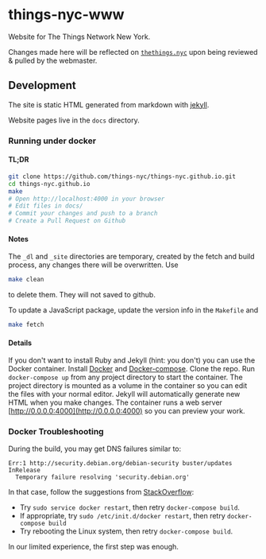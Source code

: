 # things-nyc-www

Website for The Things Network New York.

Changes made here will be reflected on [`thethings.nyc`](https://thethings.nyc) upon being reviewed & pulled by the webmaster.

## Development

The site is static HTML generated from markdown with
[jekyll](https://jekyllrb.com/).

Website pages live in the `docs` directory.

### Running under docker

#### TL;DR

```bash
git clone https://github.com/things-nyc/things-nyc.github.io.git
cd things-nyc.github.io
make
# Open http://localhost:4000 in your browser
# Edit files in docs/
# Commit your changes and push to a branch
# Create a Pull Request on Github
```

#### Notes

The `_dl` and `_site` directories are temporary, created by the fetch
and build process, any changes there will be overwritten.
Use
```bash
make clean
```
to delete them.
They will not saved to github.

To update a JavaScript package, update the version info in the
`Makefile` and
```bash
make fetch
```

#### Details

If you don't want to install Ruby and Jekyll (hint: you don't) you can use the Docker container.
Install [Docker](https://www.docker.com/community-edition#/download) and [Docker-compose](https://docs.docker.com/compose/install/#install-compose).
Clone the repo.
Run `docker-compose up` from any project directory to start the container.
The project directory is mounted as a volume in the container so you can edit the files with your normal editor.
Jekyll will automatically generate new HTML when you make changes.
The container runs a web server [http://0.0.0.0:4000](http://0.0.0.0:4000) so you can preview your work.

### Docker Troubleshooting

During the build, you may get DNS failures similar to:

```console
Err:1 http://security.debian.org/debian-security buster/updates InRelease
  Temporary failure resolving 'security.debian.org'
```

In that case, follow the suggestions from [StackOverflow](https://stackoverflow.com/questions/61567404/docker-temporary-failure-resolving-deb-debian-org):

* Try `sudo service docker restart`, then retry `docker-compose build`.
* If appropriate, try `sudo /etc/init.d/docker restart`, then retry `docker-compose build`
* Try rebooting the Linux system, then retry `docker-compose build`.

In our limited experience, the first step was enough.


